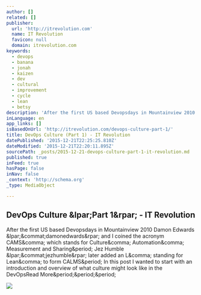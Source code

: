 ```yaml
---
author: []
related: []
publisher:
  url: 'http://itrevolution.com'
  name: IT Revolution
  favicon: null
  domain: itrevolution.com
keywords:
  - devops
  - banana
  - jonah
  - kaizen
  - dev
  - cultural
  - improvement
  - cycle
  - lean
  - betsy
description: 'After the first US based Devopsdays in Mountainview 2010 Damon Edwards (@damonedwards) and I coined the acronym CAMS, which stands for Culture, Automation, Measurement and Sharing. Jez Humble (@jezhumble) later added an L, standing for Lean, to form CALMS. In this post I wanted to start with an introduction and overview of what culture might look like in the DevOpsRead More...'
inLanguage: en
app_links: []
isBasedOnUrl: 'http://itrevolution.com/devops-culture-part-1/'
title: DevOps Culture (Part 1) - IT Revolution
datePublished: '2015-12-21T22:25:25.810Z'
dateModified: '2015-12-21T22:20:11.895Z'
sourcePath: _posts/2015-12-21-devops-culture-part-1-it-revolution.md
published: true
inFeed: true
hasPage: false
inNav: false
_context: 'http://schema.org'
_type: MediaObject

---
```

<article style=""><h1>DevOps Culture &amp;lpar;Part 1&amp;rpar; - IT Revolution</h1><p>After the first US based Devopsdays in Mountainview 2010 Damon Edwards &amp;lpar;&amp;commat;damonedwards&amp;rpar; and I coined the acronym CAMS&amp;comma; which stands for Culture&amp;comma; Automation&amp;comma; Measurement and Sharing&amp;period; Jez Humble &amp;lpar;&amp;commat;jezhumble&amp;rpar; later added an L&amp;comma; standing for Lean&amp;comma; to form CALMS&amp;period; In this post I wanted to start with an introduction and overview of what culture might look like in the DevOpsRead More&amp;period;&amp;period;&amp;period;</p><img src="http://itrevolution.com/wp-content/uploads/2012/05/devops001-300x177.jpg" /></article>
